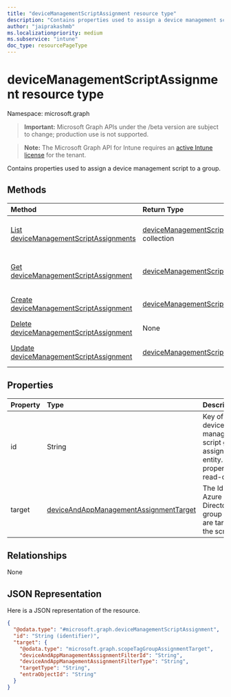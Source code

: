```yaml
---
title: "deviceManagementScriptAssignment resource type"
description: "Contains properties used to assign a device management script to a group."
author: "jaiprakashmb"
ms.localizationpriority: medium
ms.subservice: "intune"
doc_type: resourcePageType
---
```


# deviceManagementScriptAssignment resource type

Namespace: microsoft.graph

> **Important:** Microsoft Graph APIs under the /beta version are subject to change; production use is not supported.

> **Note:** The Microsoft Graph API for Intune requires an [active Intune license](https://go.microsoft.com/fwlink/?linkid=839381) for the tenant.

Contains properties used to assign a device management script to a group.

## Methods
|Method|Return Type|Description|
|:---|:---|:---|
|[List deviceManagementScriptAssignments](../api/intune-devices-devicemanagementscriptassignment-list.md)|[deviceManagementScriptAssignment](../resources/intune-devices-devicemanagementscriptassignment.md) collection|List properties and relationships of the [deviceManagementScriptAssignment](../resources/intune-devices-devicemanagementscriptassignment.md) objects.|
|[Get deviceManagementScriptAssignment](../api/intune-devices-devicemanagementscriptassignment-get.md)|[deviceManagementScriptAssignment](../resources/intune-devices-devicemanagementscriptassignment.md)|Read properties and relationships of the [deviceManagementScriptAssignment](../resources/intune-devices-devicemanagementscriptassignment.md) object.|
|[Create deviceManagementScriptAssignment](../api/intune-devices-devicemanagementscriptassignment-create.md)|[deviceManagementScriptAssignment](../resources/intune-devices-devicemanagementscriptassignment.md)|Create a new [deviceManagementScriptAssignment](../resources/intune-devices-devicemanagementscriptassignment.md) object.|
|[Delete deviceManagementScriptAssignment](../api/intune-devices-devicemanagementscriptassignment-delete.md)|None|Deletes a [deviceManagementScriptAssignment](../resources/intune-devices-devicemanagementscriptassignment.md).|
|[Update deviceManagementScriptAssignment](../api/intune-devices-devicemanagementscriptassignment-update.md)|[deviceManagementScriptAssignment](../resources/intune-devices-devicemanagementscriptassignment.md)|Update the properties of a [deviceManagementScriptAssignment](../resources/intune-devices-devicemanagementscriptassignment.md) object.|

## Properties
|Property|Type|Description|
|:---|:---|:---|
|id|String|Key of the device management script group assignment entity. This property is read-only.|
|target|[deviceAndAppManagementAssignmentTarget](../resources/intune-shared-deviceandappmanagementassignmenttarget.md)|The Id of the Azure Active Directory group we are targeting the script to.|

## Relationships
None

## JSON Representation
Here is a JSON representation of the resource.
<!-- {
  "blockType": "resource",
  "keyProperty": "id",
  "@odata.type": "microsoft.graph.deviceManagementScriptAssignment"
}
-->
``` json
{
  "@odata.type": "#microsoft.graph.deviceManagementScriptAssignment",
  "id": "String (identifier)",
  "target": {
    "@odata.type": "microsoft.graph.scopeTagGroupAssignmentTarget",
    "deviceAndAppManagementAssignmentFilterId": "String",
    "deviceAndAppManagementAssignmentFilterType": "String",
    "targetType": "String",
    "entraObjectId": "String"
  }
}
```
